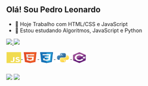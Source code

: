 ## Olá! Sou Pedro Leonardo

- 🔭 Hoje Trabalho com HTML/CSS e JavaScript  
- 🌱 Estou estudando Algoritmos, JavaScript e Python

 <div>
  <a href="https://github.com/PedroLeonardo01">
  <img height="154em" src="https://github-readme-stats.vercel.app/api?username=PedroLeonardo01&show_icons=true&theme=dark&include_all_commits=true&count_private=true"/>
  <img height="154em" src="https://github-readme-stats.vercel.app/api/top-langs/?username=PedroLeonardo01&layout=compact&langs_count=7&theme=dark"/>
</div>
  
  <div style="display: inline_block"><br>
  <img align="center" alt="Pedro-Js" height="30" width="40" src="https://raw.githubusercontent.com/devicons/devicon/master/icons/javascript/javascript-plain.svg">
  <img align="center" alt="Pedro-HTML" height="30" width="40" src="https://raw.githubusercontent.com/devicons/devicon/master/icons/html5/html5-original.svg">
  <img align="center" alt="Pedro-CSS" height="30" width="40" src="https://raw.githubusercontent.com/devicons/devicon/master/icons/css3/css3-original.svg">
  <img align="center" alt="Pedro-Python" height="30" width="40" src="https://raw.githubusercontent.com/devicons/devicon/master/icons/python/python-original.svg">
  <img align="center" alt="Pedro-Csharp" height="30" width="40" src="https://raw.githubusercontent.com/devicons/devicon/master/icons/csharp/csharp-original.svg">
</div>

##
  
<div>
  <a href="https://www.instagram.com/pedroleonardo_walter/" target="_blank"><img src="https://img.shields.io/badge/-Instagram-%23E4405F?style=for-the-badge&logo=instagram&logoColor=white" target="_blank"></a>
  <a href="https://www.facebook.com/profile.php?id=100043457290140" target="_blank"><img src="https://img.shields.io/badge/Facebook-1877F2?style=for-the-badge&logo=facebook&logoColor=white"></a> 
</div>
